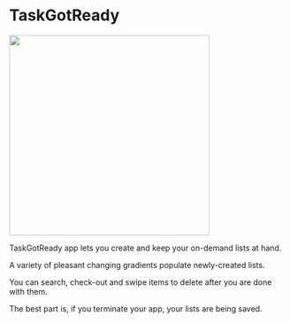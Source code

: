 # TaskGotReady

<img src="https://github.com/ViktorVarsano/TaskGotReady/blob/master/video.gif" width="362">

TaskGotReady app lets you create and keep your on-demand lists at hand. 

A variety of pleasant changing gradients populate newly-created lists.

You can search, check-out and swipe items to delete after you are done with them.

The best part is, if you terminate your app, your lists are being saved.


